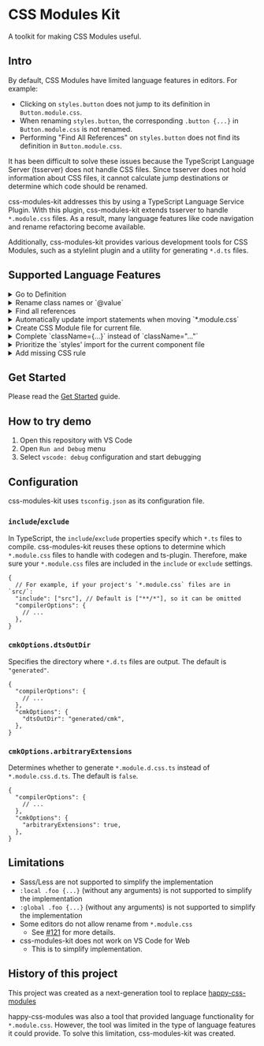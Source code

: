 # CSS Modules Kit

A toolkit for making CSS Modules useful.

## Intro

By default, CSS Modules have limited language features in editors. For example:

- Clicking on `styles.button` does not jump to its definition in `Button.module.css`.
- When renaming `styles.button`, the corresponding `.button {...}` in `Button.module.css` is not renamed.
- Performing "Find All References" on `styles.button` does not find its definition in `Button.module.css`.

It has been difficult to solve these issues because the TypeScript Language Server (tsserver) does not handle CSS files. Since tsserver does not hold information about CSS files, it cannot calculate jump destinations or determine which code should be renamed.

css-modules-kit addresses this by using a TypeScript Language Service Plugin. With this plugin, css-modules-kit extends tsserver to handle `*.module.css` files. As a result, many language features like code navigation and rename refactoring become available.

Additionally, css-modules-kit provides various development tools for CSS Modules, such as a stylelint plugin and a utility for generating `*.d.ts` files.

## Supported Language Features

<details>
<summary>Go to Definition</summary>

https://github.com/user-attachments/assets/bdeb2c8a-d615-4223-bae4-e7446f62d353

</details>

<details>
<summary>Rename class names or `@value`</summary>

https://github.com/user-attachments/assets/db39a95e-2fc8-42a6-a64d-02f2822afbfe

</details>

<details>
<summary>Find all references</summary>

https://github.com/user-attachments/assets/df1e2feb-2a1a-4bf5-ae70-1cac36d90409

</details>

<details>
<summary>Automatically update import statements when moving `*.module.css`</summary>

https://github.com/user-attachments/assets/4af168fa-357d-44e1-b010-3053802bf1a2

</details>

<details>
<summary>Create CSS Module file for current file.</summary>

If there is no CSS Module file corresponding to `xxx.tsx`, create one.

https://github.com/user-attachments/assets/05f9e839-9617-43dc-a519-d5a20adf1146

</details>

<details>
<summary>Complete `className={...}` instead of `className="..."`</summary>

In projects where CSS Modules are used, the element is styled with `className={styles.xxx}`. However, when you type `className`, `className="..."` is completed. This is annoying to the user.

So, instead of `className="..."` instead of `className={...}` instead of `className="..."`.

https://github.com/user-attachments/assets/b3609c8a-123f-4f4b-af8c-3c8bf7ab4363

</details>

<details>
<summary>Prioritize the `styles' import for the current component file</summary>

When you request `styles` completion, the CSS Module file `styles` will be suggested. If there are many CSS Module files in the project, more items will be suggested. This can be confusing to the user.

So I have made it so that the `styles` of the CSS Module file corresponding to the current file is shown first.

<img width="821" alt="image" src="https://github.com/user-attachments/assets/413373ec-1258-484d-9248-bc173e4f6d4a" />

</details>

<details>
<summary>Add missing CSS rule</summary>

If you are trying to use a class name that is not defined, you can add it with Quick Fixes.

https://github.com/user-attachments/assets/3502150a-985d-45f3-9912-bbc183e41c03

</details>

## Get Started

Please read the [Get Started](docs/get-started.md) guide.

## How to try demo

1. Open this repository with VS Code
2. Open `Run and Debug` menu
3. Select `vscode: debug` configuration and start debugging

## Configuration

css-modules-kit uses `tsconfig.json` as its configuration file.

### `include`/`exclude`

In TypeScript, the `include`/`exclude` properties specify which `*.ts` files to compile. css-modules-kit reuses these options to determine which `*.module.css` files to handle with codegen and ts-plugin. Therefore, make sure your `*.module.css` files are included in the `include` or `exclude` settings.

```jsonc
{
  // For example, if your project's `*.module.css` files are in `src/`:
  "include": ["src"], // Default is ["**/*"], so it can be omitted
  "compilerOptions": {
    // ...
  },
}
```

### `cmkOptions.dtsOutDir`

Specifies the directory where `*.d.ts` files are output. The default is `"generated"`.

```jsonc
{
  "compilerOptions": {
    // ...
  },
  "cmkOptions": {
    "dtsOutDir": "generated/cmk",
  },
}
```

### `cmkOptions.arbitraryExtensions`

Determines whether to generate `*.module.d.css.ts` instead of `*.module.css.d.ts`. The default is `false`.

```jsonc
{
  "compilerOptions": {
    // ...
  },
  "cmkOptions": {
    "arbitraryExtensions": true,
  },
}
```

## Limitations

- Sass/Less are not supported to simplify the implementation
- `:local .foo {...}` (without any arguments) is not supported to simplify the implementation
- `:global .foo {...}` (without any arguments) is not supported to simplify the implementation
- Some editors do not allow rename from `*.module.css`
  - See [#121](https://github.com/mizdra/css-modules-kit/issues/121) for more details.
- css-modules-kit does not work on VS Code for Web
  - This is to simplify implementation.

## History of this project

This project was created as a next-generation tool to replace [happy-css-modules](https://github.com/mizdra/happy-css-modules)

happy-css-modules was also a tool that provided language functionality for `*.module.css`. However, the tool was limited in the type of language features it could provide. To solve this limitation, css-modules-kit was created.

